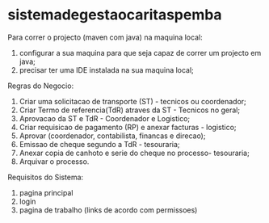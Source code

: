 # sistemadegestaocaritaspemba
Para correr o projecto (maven com java) na maquina local:
1. configurar a sua maquina para que seja capaz de correr um projecto em java;
2. precisar ter uma IDE instalada na sua maquina local;

Regras do Negocio:
1. Criar uma solicitacao de transporte (ST) - tecnicos ou coordenador;
2. Criar Termo de referencia(TdR) atraves da ST - Tecnicos no geral;
3. Aprovacao da ST e TdR - Coordenador e Logistico;
4. Criar requisicao de pagamento (RP) e anexar  facturas - logistico;
5. Aprovar (coordenador, contabilista, financas e direcao);
6. Emissao de cheque segundo a TdR - tesouraria;
7. Anexar copia de canhoto e serie do cheque no processo- tesouraria;
8. Arquivar o processo.

Requisitos do Sistema:
1. pagina principal
2. login
3. pagina de trabalho (links de acordo com permissoes)